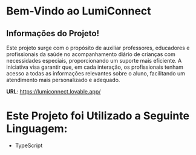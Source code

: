 # Bem-Vindo ao LumiConnect

## Informações do Projeto!

Este projeto surge com o propósito de auxiliar professores, educadores e profissionais da saúde no acompanhamento diário de crianças com necessidades especiais, proporcionando um suporte mais eficiente. A iniciativa visa garantir que, em cada interação, os profissionais tenham acesso a todas as informações relevantes sobre o aluno, facilitando um atendimento mais personalizado e adequado.

**URL**: https://lumiconnect.lovable.app/

# Este Projeto foi Utilizado a Seguinte Linguagem:

- TypeScript


